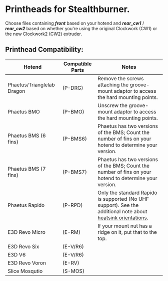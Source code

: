 # Printheads for Stealthburner.

Choose files containing ***front*** based on your hotend and ***rear_cw1*** / ***rear_cw2*** based on whether you're using the original Clockwork (CW1) or the new Clockwork2 (CW2) extruder.

## Printhead Compatibility:

| Hotend | Compatible Parts | Notes |
|--------|------------------|-------|
| Phaetus/Trianglelab Dragon | (P-DRG) | Remove the screws attaching the groove-mount adaptor to access the hard mounting points. |
| Phaetus BMO | (P-BMO) | Unscrew the groove-mount adaptor to access the hard mounting points. |
| Phaetus BMS (6 fins) | (P-BMS6) | Phaetus has two versions of the BMS; Count the number of fins on your hotend to determine your version. |
| Phaetus BMS (7 fins) | (P-BMS7) | Phaetus has two versions of the BMS; Count the number of fins on your hotend to determine your version. |
| Phaetus Rapido | (P-RPD) | Only the standard Rapido is supported (No UHF support). See the additional note about [heatsink orientations](phaetus_rapido/README.md). |
| E3D Revo Micro | (E-RM) | If your mount nut has a ridge on it, put that to the top. |
| E3D Revo Six | (E-V/R6) |  |
| E3D V6 | (E-V/R6) |  |
| E3D Revo Voron | (E-RV) |  |
| Slice Mosqutio | (S-MOS) |  |
